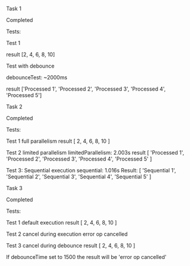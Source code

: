 Task 1

Completed

Tests:

Test 1

result [2, 4, 6, 8, 10]

Test with debounce

debounceTest: ~2000ms

result ['Processed 1', 'Processed 2', 'Processed 3', 'Processed 4', 'Processed 5']


Task 2

Completed

Tests:

Test 1 full parallelism
result [ 2, 4, 6, 8, 10 ]

Test 2 limited parallelism
limitedParallelism: 2.003s
result [
  'Processed 1',
  'Processed 2',
  'Processed 3',
  'Processed 4',
  'Processed 5'
]

Test 3: Sequential execution
sequential: 1.016s
Result: [
  'Sequential 1',
  'Sequential 2',
  'Sequential 3',
  'Sequential 4',
  'Sequential 5'
]

Task 3 

Completed

Tests: 

Test 1 default execution
result [ 2, 4, 6, 8, 10 ]

Test 2 cancel during execution
error op cancelled

Test 3 cancel during debounce
result [ 2, 4, 6, 8, 10 ]

If debounceTime set to 1500 the result will be 'error op cancelled'
